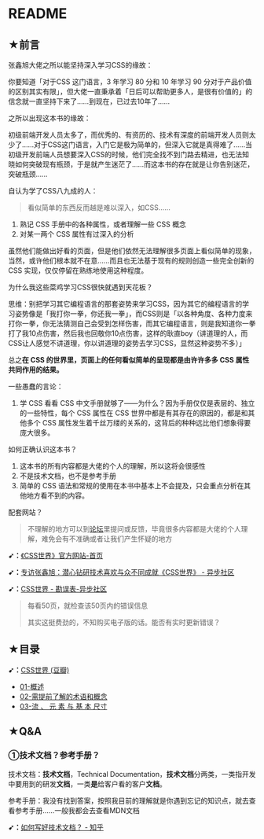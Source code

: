 # README

## ★前言

张鑫旭大佬之所以能坚持深入学习CSS的缘故：

你要知道「对于CSS 这门语言，3 年学习 80 分和 10 年学习 90 分对于产品价值的区别其实有限」，但大佬一直秉承着「日后可以帮助更多人，是很有价值的」的信念就一直坚持下来了……到现在，已过去10年了……

之所以出现这本书的缘故：

初级前端开发人员太多了，而优秀的、有资历的、技术有深度的前端开发人员则太少了……对于CSS这门语言，入门它是极为简单的，但深入它就是真得难了……当初级开发前端人员想要深入CSS的时候，他们完全找不到门路去精进，也无法知晓如何突破现有瓶颈，于是就产生迷茫了……而这本书的存在就是让你告别迷茫，突破瓶颈……

自认为学了CSS八九成的人：

> 看似简单的东西反而越是难以深入，如CSS……

1. 熟记 CSS 手册中的各种属性，或者理解一些 CSS 概念
2. 对某一两个 CSS 属性有过深入的分析

虽然他们能做出好看的页面，但是他们依然无法理解很多页面上看似简单的现象，当然，或许他们根本就不在意……而且也无法基于现有的规则创造一些完全创新的 CSS 实现，仅仅停留在熟练地使用这种程度。

为什么我这些菜鸡学习CSS很快就遇到天花板？

思维：别把学习其它编程语言的那套姿势来学习CSS，因为其它的编程语言的学习姿势像是「我打你一拳，你还我一拳」，而CSS则是「以各种角度、各种力度来打你一拳，你无法猜测自己会受到怎样伤害，而其它编程语言，则是我知道你一拳打了我10点伤害，然后我也回敬你10点伤害，这样的耿直boy（讲道理的人，而CSS让人感觉不讲道理，你以讲道理的姿势去学习CSS，显然这种姿势不多）」

总之**在 CSS 的世界里，页面上的任何看似简单的呈现都是由许许多多 CSS 属性共同作用的结果。**

一些愚蠢的言论：

1. 学 CSS 看看 CSS 中文手册就够了——为什么？因为手册仅仅是表层的、独立的一些特性，每个 CSS 属性在 CSS 世界中都是有其存在的原因的，都是和其他多个 CSS 属性发生着千丝万缕的关系的，这背后的种种远比他们想象得要庞大很多。

如何正确认识这本书？

1. 这本书的所有内容都是大佬的个人的理解，所以这将会很感性
2. 不是技术文档，也不是参考手册
3. 简单的 CSS 语法和常规的使用在本书中基本上不会提及，只会重点分析在其他地方看不到的内容。

配套网站？

> 不理解的地方可以到[论坛](https://bbs.cssworld.cn/forum.php)里提问或反馈，毕竟很多内容都是大佬的个人理解，难免会有不准确或者让我们产生怀疑的地方

**➹：**[《CSS世界》官方网站-首页](https://www.cssworld.cn/)

**➹：**[专访张鑫旭：潜心钻研技术喜欢与众不同成就《CSS世界》 - 异步社区](https://www.epubit.com/selfpublish/article/1265)

**➹：**[CSS世界 - 勘误表-异步社区](https://www.epubit.com/book/detail/2983)

> 每看50页，就检查该50页内的错误信息
>
> 其实这挺费劲的，不知购买电子版的话。能否有实时更新错误？

## ★目录

**➹：**[CSS世界 (豆瓣)](https://book.douban.com/subject/27615777/)

- [01-概述](./01-概述.md)
- [02-需提前了解的术语和概念](./02-需提前了解的术语和概念.md)
- [03-流 、 元 素 与 基 本 尺寸](./03-流-元素与基本尺寸.md)

## ★Q&A

### ①技术文档？参考手册？

技术文档：**技术文档**，Technical Documentation，**技术文档**分两类，一类指开发中要用到的研发**文档**，一类**是**给客户看的客户**文档**。

参考手册：我没有找到答案，按照我目前的理解就是你遇到忘记的知识点，就去查看参考手册……一般我都会去查看MDN文档

**➹：**[如何写好技术文档？ - 知乎](https://www.zhihu.com/question/19945828)

